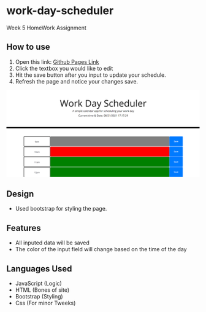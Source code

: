 # work-day-scheduler
Week 5 HomeWork Assignment

## How to use
1. Open this link: [Github Pages Link](https://quentinhnilica.github.io/work-day-scheduler/)
2. Click the textbox you would like to edit
3. Hit the save button after you input to update your schedule. 
4. Refresh the page and notice your changes save.

![image](Work-Day-Scheduler.png)

## Design 
- Used bootstrap for styling the page.

## Features
- All inputed data will be saved
- The color of the input field will change based on the time of the day

## Languages Used
- JavaScript (Logic)
- HTML (Bones of site)
- Bootstrap (Styling)
- Css (For minor Tweeks)
